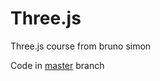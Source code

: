 # Three.js
Three.js course from bruno simon

Code in [master](https://github.com/Laaloz/Three.js/tree/master) branch
